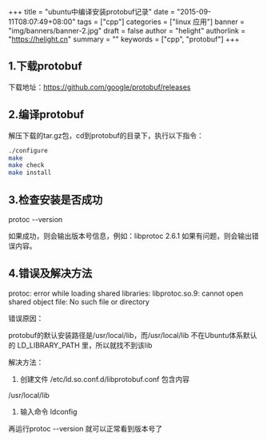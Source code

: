 +++
title = "ubuntu中编译安装protobuf记录"
date = "2015-09-11T08:07:49+08:00"
tags = ["cpp"]
categories = ["linux 应用"]
banner = "img/banners/banner-2.jpg"
draft = false
author = "helight"
authorlink = "https://helight.cn"
summary = ""
keywords = ["cpp", "protobuf"]
+++

## 1.下载protobuf
下载地址：https://github.com/google/protobuf/releases
<!--more-->
## 2.编译protobuf
解压下载的tar.gz包，cd到protobuf的目录下，执行以下指令：
```sh
./configure
make
make check
make install
```
## 3.检查安装是否成功
protoc --version

如果成功，则会输出版本号信息，例如：libprotoc 2.6.1
如果有问题，则会输出错误内容。

## 4.错误及解决方法
protoc: error while loading shared libraries: libprotoc.so.9: cannot open shared object file: No such file or directory

错误原因：

protobuf的默认安装路径是/usr/local/lib，而/usr/local/lib 不在Ubuntu体系默认的 LD_LIBRARY_PATH 里，所以就找不到该lib

解决方法：
1. 创建文件 /etc/ld.so.conf.d/libprotobuf.conf 包含内容

/usr/local/lib

1. 输入命令
ldconfig

再运行protoc --version 就可以正常看到版本号了
